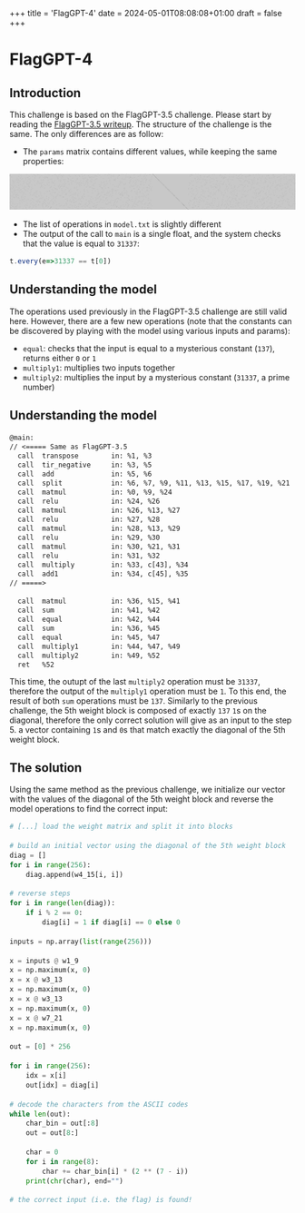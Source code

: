 +++
title = 'FlagGPT-4'
date = 2024-05-01T08:08:08+01:00
draft = false
+++
# FlagGPT-4

## Introduction

This challenge is based on the FlagGPT-3.5 challenge. Please start by reading the [FlagGPT-3.5 writeup](../flaggpt-3.5/). The structure of the challenge is the same. The only differences are as follow:

- The `params` matrix contains different values, while keeping the same properties:

![weights](weights.png)

- The list of operations in `model.txt` is slightly different
- The output of the call to `main` is a single float, and the system checks that the value is equal to `31337`:
```javascript
t.every(e=>31337 == t[0])
```

## Understanding the model

The operations used previously in the FlagGPT-3.5 challenge are still valid here. However, there are a few new operations (note that the constants can be discovered by playing with the model using various inputs and params):
- `equal`: checks that the input is equal to a mysterious constant (`137`), returns either `0` or `1`
- `multiply1`: multiplies two inputs together
- `multiply2`: multiplies the input by a mysterious constant (`31337`, a prime number)

## Understanding the model

```wasm
@main:
// <===== Same as FlagGPT-3.5
  call  transpose        in: %1, %3
  call  tir_negative     in: %3, %5
  call  add              in: %5, %6
  call  split            in: %6, %7, %9, %11, %13, %15, %17, %19, %21
  call  matmul           in: %0, %9, %24
  call  relu             in: %24, %26
  call  matmul           in: %26, %13, %27
  call  relu             in: %27, %28
  call  matmul           in: %28, %13, %29
  call  relu             in: %29, %30
  call  matmul           in: %30, %21, %31
  call  relu             in: %31, %32
  call  multiply         in: %33, c[43], %34
  call  add1             in: %34, c[45], %35
// =====>

  call  matmul           in: %36, %15, %41
  call  sum              in: %41, %42
  call  equal            in: %42, %44
  call  sum              in: %36, %45
  call  equal            in: %45, %47
  call  multiply1        in: %44, %47, %49
  call  multiply2        in: %49, %52
  ret   %52
```

This time, the outupt of the last `multiply2` operation must be `31337`, therefore the output of the `multiply1` operation must be `1`. To this end, the result of both `sum` operations must be `137`. Similarly to the previous challenge, the 5th weight block is composed of exactly `137` `1`s on the diagonal, therefore the only correct solution will give as an input to the step 5. a vector containing `1`s and `0`s that match exactly the diagonal of the 5th weight block.

## The solution

Using the same method as the previous challenge, we initialize our vector with the values of the diagonal of the 5th weight block and reverse the model operations to find the correct input:

```python
# [...] load the weight matrix and split it into blocks

# build an initial vector using the diagonal of the 5th weight block
diag = []
for i in range(256):
    diag.append(w4_15[i, i])

# reverse steps
for i in range(len(diag)):
    if i % 2 == 0:
        diag[i] = 1 if diag[i] == 0 else 0

inputs = np.array(list(range(256)))

x = inputs @ w1_9
x = np.maximum(x, 0)
x = x @ w3_13
x = np.maximum(x, 0)
x = x @ w3_13
x = np.maximum(x, 0)
x = x @ w7_21
x = np.maximum(x, 0)

out = [0] * 256

for i in range(256):
    idx = x[i]
    out[idx] = diag[i]

# decode the characters from the ASCII codes
while len(out):
    char_bin = out[:8]
    out = out[8:]

    char = 0
    for i in range(8):
        char += char_bin[i] * (2 ** (7 - i))
    print(chr(char), end="")

# the correct input (i.e. the flag) is found!
```
